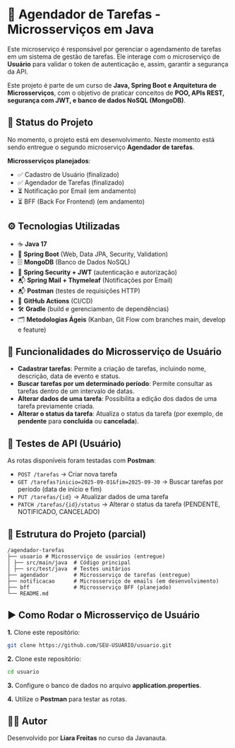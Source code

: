 
# 📝 Agendador de Tarefas - Microsserviços em Java

Este microserviço é responsável por gerenciar o agendamento de tarefas em um sistema de gestão de tarefas. Ele interage com o microserviço de **Usuário** para validar o token de autenticação e, assim, garantir a segurança da API.

Este projeto é parte de um curso de **Java, Spring Boot e Arquitetura de Microsserviços**, com o objetivo de praticar conceitos de **POO, APIs REST, segurança com JWT, e banco de dados NoSQL (MongoDB)**.

## 📌 Status do Projeto

No momento, o projeto está em desenvolvimento.
Neste momento está sendo entregue o segundo microserviço **Agendador de tarefas**.

**Microsserviços planejados**:

- ✅ Cadastro de Usuário (finalizado)
- ✅ Agendador de Tarefas (finalizado)
- ⏳ Notificação por Email (em andamento)
- ⏳ BFF (Back For Frontend) (em andamento)


## ⚙️ Tecnologias Utilizadas

- ☕ **Java 17**
- 🌱 **Spring Boot** (Web, Data JPA, Security, Validation)
- 🗄️ **MongoDB** (Banco de Dados NoSQL)
- 🔐 **Spring Security + JWT** (autenticação e autorização)
- 📬 **Spring Mail + Thymeleaf** (Notificações por Email)
- 📬 **Postman** (testes de requisições HTTP)
- 🔄 **GitHub Actions** (CI/CD)
- 🛠️ **Gradle** (build e gerenciamento de dependências)
- 🗂️ **Metodologias Ágeis** (Kanban, Git Flow com branches main, develop e feature)


## 🚀 Funcionalidades do Microsserviço de Usuário

- **Cadastrar tarefas**: Permite a criação de tarefas, incluindo nome, descrição, data de evento e status.
- **Buscar tarefas por um determinado período**: Permite consultar as tarefas dentro de um intervalo de datas.
- **Alterar dados de uma tarefa**: Possibilita a edição dos dados de uma tarefa previamente criada.
- **Alterar o status da tarefa**: Atualiza o status da tarefa (por exemplo, de **pendente** para **concluída** ou **cancelada**).
  


## 🧪 Testes de API (Usuário)

As rotas disponíveis foram testadas com **Postman**:

- `POST /tarefas` → Criar nova tarefa  
- `GET /tarefas?inicio=2025-09-01&fim=2025-09-30` → Buscar tarefas por período (data de início e fim)  
- `PUT /tarefas/{id}` → Atualizar dados de uma tarefa  
- `PATCH /tarefas/{id}/status` → Alterar o status da tarefa (PENDENTE, NOTIFICADO, CANCELADO)

 ## 📂 Estrutura do Projeto (parcial)
 
 ```shell
 /agendador-tarefas
├── usuario # Microsserviço de usuários (entregue)
│ ├── src/main/java  # Código principal
│ ├── src/test/java  # Testes unitários
├── agendador        # Microsserviço de tarefas (entregue)
├── notificacao      # Microsserviço de emails (em desenvolvimento)
├── bff              # Microsserviço BFF (planejado)
└── README.md
```

## ▶️ Como Rodar o Microsserviço de Usuário

**1.** Clone este repositório:
```bash
git clone https://github.com/SEU-USUARIO/usuario.git
```

**2.** Clone este repositório:
```bash
cd usuario
```
**3.** Configure o banco de dados no arquivo **application.properties**.

**4.** Utilize o **Postman** para testar as rotas.

## 👨‍💻 Autor

Desenvolvido por **Liara Freitas** no curso da Javanauta.

